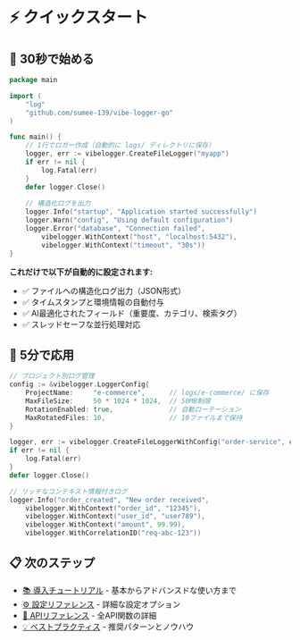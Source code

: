 # ⚡ クイックスタート

## 🚀 30秒で始める

```go
package main

import (
    "log"
    "github.com/sumee-139/vibe-logger-go"
)

func main() {
    // 1行でロガー作成（自動的に logs/ ディレクトリに保存）
    logger, err := vibelogger.CreateFileLogger("myapp")
    if err != nil {
        log.Fatal(err)
    }
    defer logger.Close()
    
    // 構造化ログを出力
    logger.Info("startup", "Application started successfully")
    logger.Warn("config", "Using default configuration")
    logger.Error("database", "Connection failed", 
        vibelogger.WithContext("host", "localhost:5432"),
        vibelogger.WithContext("timeout", "30s"))
}
```

**これだけで以下が自動的に設定されます:**
- ✅ ファイルへの構造化ログ出力（JSON形式）
- ✅ タイムスタンプと環境情報の自動付与
- ✅ AI最適化されたフィールド（重要度、カテゴリ、検索タグ）
- ✅ スレッドセーフな並行処理対応

## 🎯 5分で応用

```go
// プロジェクト別ログ管理
config := &vibelogger.LoggerConfig{
    ProjectName:     "e-commerce",      // logs/e-commerce/ に保存
    MaxFileSize:     50 * 1024 * 1024,  // 50MB制限
    RotationEnabled: true,              // 自動ローテーション
    MaxRotatedFiles: 10,                // 10ファイルまで保持
}

logger, err := vibelogger.CreateFileLoggerWithConfig("order-service", config)
if err != nil {
    log.Fatal(err)
}
defer logger.Close()

// リッチなコンテキスト情報付きログ
logger.Info("order_created", "New order received",
    vibelogger.WithContext("order_id", "12345"),
    vibelogger.WithContext("user_id", "user789"),
    vibelogger.WithContext("amount", 99.99),
    vibelogger.WithCorrelationID("req-abc-123"))
```

## 📋 次のステップ

- [📚 導入チュートリアル](tutorial.md) - 基本からアドバンスドな使い方まで
- [⚙️ 設定リファレンス](configuration.md) - 詳細な設定オプション
- [🔧 APIリファレンス](api-reference.md) - 全API関数の詳細
- [💡 ベストプラクティス](best-practices.md) - 推奨パターンとノウハウ
